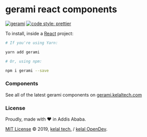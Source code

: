# gerami react components

[![gerami][npm-badge]][npm]
[![code style: prettier](https://img.shields.io/badge/code_style-prettier-ff69b4.svg?style=flat-square)](https://github.com/prettier/prettier)

To install, inside a [React](https://reactjs.org) project:

```bash
# If you're using Yarn:

yarn add gerami

# Or, using npm:

npm i gerami --save
```

### Components

See all of the latest gerami components on [gerami.kelaltech.com](https://gerami.kelaltech.com)

### License

Proudly, made with &hearts; in Addis Ababa.

[MIT License](LICENSE) &copy; 2019, [kelal tech.](https://www.kelaltech.com) / [kelal OpenDev](https://gitlab.com/kelal/_dev).

[npm-badge]: https://img.shields.io/npm/v/gerami.png?style
[npm-badge]: https://img.shields.io/npm/v/gerami.
[npm-badge]: https://img.shields.io/npm/v/gerami.png?style=flat-square
[npm]: https://www.npmjs.org/package/gerami

